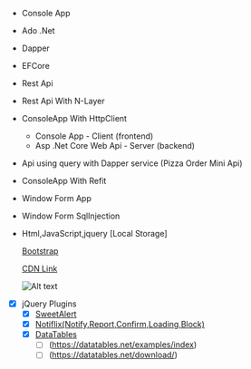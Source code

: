 - Console App 
- Ado .Net
- Dapper
- EFCore
- Rest Api
- Rest Api With N-Layer
- ConsoleApp With HttpClient
	- Console App - Client (frontend)
	- Asp .Net Core Web Api - Server (backend)
- Api using query with Dapper service (Pizza Order Mini Api)
- ConsoleApp With Refit
- Window Form App
- Window Form SqlInjection
- Html,JavaScript,jquery [Local Storage]
  
  [Bootstrap](https://getbootstrap.com)

  [CDN Link](https://cdnjs.com/libraries/jquery)

  ![Alt text](https://www.hostinger.co.uk/tutorials/wp-content/uploads/sites/2/2019/01/how-does-a-CDN-work-1.png)

- [x] jQuery Plugins
	- [x] [SweetAlert](https://sweetalert2.github.io)
	- [x] [Notiflix(Notify,Report,Confirm,Loading,Block)](https://notiflix.github.io)
	- [x] [DataTables](https://datatables.net)
		- [ ] (https://datatables.net/examples/index)
		- [ ] (https://datatables.net/download/)
